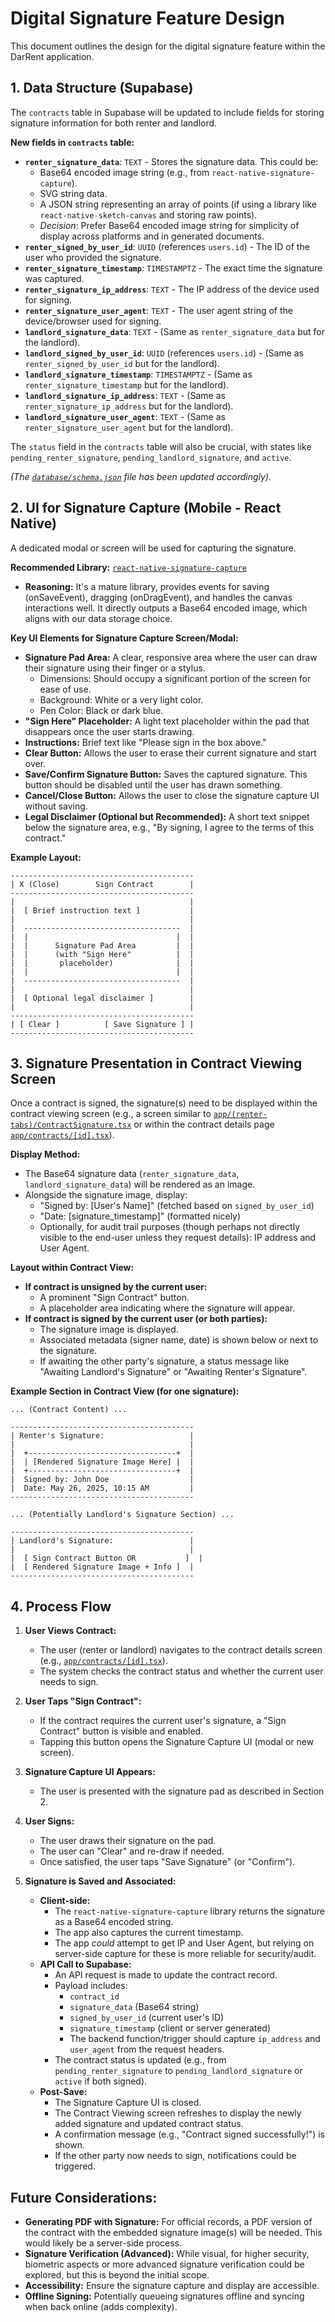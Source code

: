 # Digital Signature Feature Design

This document outlines the design for the digital signature feature within the DarRent application.

## 1. Data Structure (Supabase)

The `contracts` table in Supabase will be updated to include fields for storing signature information for both renter and landlord.

**New fields in `contracts` table:**

*   **`renter_signature_data`**: `TEXT` - Stores the signature data. This could be:
    *   Base64 encoded image string (e.g., from `react-native-signature-capture`).
    *   SVG string data.
    *   A JSON string representing an array of points (if using a library like `react-native-sketch-canvas` and storing raw points).
    *   *Decision*: Prefer Base64 encoded image string for simplicity of display across platforms and in generated documents.
*   **`renter_signed_by_user_id`**: `UUID` (references `users.id`) - The ID of the user who provided the signature.
*   **`renter_signature_timestamp`**: `TIMESTAMPTZ` - The exact time the signature was captured.
*   **`renter_signature_ip_address`**: `TEXT` - The IP address of the device used for signing.
*   **`renter_signature_user_agent`**: `TEXT` - The user agent string of the device/browser used for signing.
*   **`landlord_signature_data`**: `TEXT` - (Same as `renter_signature_data` but for the landlord).
*   **`landlord_signed_by_user_id`**: `UUID` (references `users.id`) - (Same as `renter_signed_by_user_id` but for the landlord).
*   **`landlord_signature_timestamp`**: `TIMESTAMPTZ` - (Same as `renter_signature_timestamp` but for the landlord).
*   **`landlord_signature_ip_address`**: `TEXT` - (Same as `renter_signature_ip_address` but for the landlord).
*   **`landlord_signature_user_agent`**: `TEXT` - (Same as `renter_signature_user_agent` but for the landlord).

The `status` field in the `contracts` table will also be crucial, with states like `pending_renter_signature`, `pending_landlord_signature`, and `active`.

*(The [`database/schema.json`](database/schema.json:1) file has been updated accordingly).*

## 2. UI for Signature Capture (Mobile - React Native)

A dedicated modal or screen will be used for capturing the signature.

**Recommended Library:** [`react-native-signature-capture`](https://github.com/RepairShopr/react-native-signature-capture)
*   **Reasoning:** It's a mature library, provides events for saving (onSaveEvent), dragging (onDragEvent), and handles the canvas interactions well. It directly outputs a Base64 encoded image, which aligns with our data storage choice.

**Key UI Elements for Signature Capture Screen/Modal:**

*   **Signature Pad Area:** A clear, responsive area where the user can draw their signature using their finger or a stylus.
    *   Dimensions: Should occupy a significant portion of the screen for ease of use.
    *   Background: White or a very light color.
    *   Pen Color: Black or dark blue.
*   **"Sign Here" Placeholder:** A light text placeholder within the pad that disappears once the user starts drawing.
*   **Instructions:** Brief text like "Please sign in the box above."
*   **Clear Button:** Allows the user to erase their current signature and start over.
*   **Save/Confirm Signature Button:** Saves the captured signature. This button should be disabled until the user has drawn something.
*   **Cancel/Close Button:** Allows the user to close the signature capture UI without saving.
*   **Legal Disclaimer (Optional but Recommended):** A short text snippet below the signature area, e.g., "By signing, I agree to the terms of this contract."

**Example Layout:**

```
-----------------------------------------
| X (Close)        Sign Contract        |
-----------------------------------------
|                                       |
|  [ Brief instruction text ]           |
|                                       |
|  -----------------------------------  |
|  |                                 |  |
|  |      Signature Pad Area         |  |
|  |      (with "Sign Here"          |  |
|  |       placeholder)              |  |
|  |                                 |  |
|  -----------------------------------  |
|                                       |
|  [ Optional legal disclaimer ]        |
|                                       |
-----------------------------------------
| [ Clear ]          [ Save Signature ] |
-----------------------------------------
```

## 3. Signature Presentation in Contract Viewing Screen

Once a contract is signed, the signature(s) need to be displayed within the contract viewing screen (e.g., a screen similar to [`app/(renter-tabs)/ContractSignature.tsx`](app/(renter-tabs)/ContractSignature.tsx:1) or within the contract details page [`app/contracts/[id].tsx`](app/contracts/[id].tsx:1)).

**Display Method:**

*   The Base64 signature data (`renter_signature_data`, `landlord_signature_data`) will be rendered as an image.
*   Alongside the signature image, display:
    *   "Signed by: [User's Name]" (fetched based on `signed_by_user_id`)
    *   "Date: [signature_timestamp]" (formatted nicely)
    *   Optionally, for audit trail purposes (though perhaps not directly visible to the end-user unless they request details): IP address and User Agent.

**Layout within Contract View:**

*   **If contract is unsigned by the current user:**
    *   A prominent "Sign Contract" button.
    *   A placeholder area indicating where the signature will appear.
*   **If contract is signed by the current user (or both parties):**
    *   The signature image is displayed.
    *   Associated metadata (signer name, date) is shown below or next to the signature.
    *   If awaiting the other party's signature, a status message like "Awaiting Landlord's Signature" or "Awaiting Renter's Signature".

**Example Section in Contract View (for one signature):**

```
... (Contract Content) ...

-----------------------------------------
| Renter's Signature:                   |
|                                       |
|  +---------------------------------+  |
|  | [Rendered Signature Image Here] |  |
|  +---------------------------------+  |
|  Signed by: John Doe                  |
|  Date: May 26, 2025, 10:15 AM         |
-----------------------------------------

... (Potentially Landlord's Signature Section) ...

-----------------------------------------
| Landlord's Signature:                 |
|                                       |
|  [ Sign Contract Button OR           ]  |
|  [ Rendered Signature Image + Info ]  |
-----------------------------------------
```

## 4. Process Flow

1.  **User Views Contract:**
    *   The user (renter or landlord) navigates to the contract details screen (e.g., [`app/contracts/[id].tsx`](app/contracts/[id].tsx:1)).
    *   The system checks the contract status and whether the current user needs to sign.

2.  **User Taps "Sign Contract":**
    *   If the contract requires the current user's signature, a "Sign Contract" button is visible and enabled.
    *   Tapping this button opens the Signature Capture UI (modal or new screen).

3.  **Signature Capture UI Appears:**
    *   The user is presented with the signature pad as described in Section 2.

4.  **User Signs:**
    *   The user draws their signature on the pad.
    *   The user can "Clear" and re-draw if needed.
    *   Once satisfied, the user taps "Save Signature" (or "Confirm").

5.  **Signature is Saved and Associated:**
    *   **Client-side:**
        *   The `react-native-signature-capture` library returns the signature as a Base64 encoded string.
        *   The app also captures the current timestamp.
        *   The app *could* attempt to get IP and User Agent, but relying on server-side capture for these is more reliable for security/audit.
    *   **API Call to Supabase:**
        *   An API request is made to update the contract record.
        *   Payload includes:
            *   `contract_id`
            *   `signature_data` (Base64 string)
            *   `signed_by_user_id` (current user's ID)
            *   `signature_timestamp` (client or server generated)
            *   The backend function/trigger should capture `ip_address` and `user_agent` from the request headers.
        *   The contract status is updated (e.g., from `pending_renter_signature` to `pending_landlord_signature` or `active` if both signed).
    *   **Post-Save:**
        *   The Signature Capture UI is closed.
        *   The Contract Viewing screen refreshes to display the newly added signature and updated contract status.
        *   A confirmation message (e.g., "Contract signed successfully!") is shown.
        *   If the other party now needs to sign, notifications could be triggered.

## Future Considerations:

*   **Generating PDF with Signature:** For official records, a PDF version of the contract with the embedded signature image(s) will be needed. This would likely be a server-side process.
*   **Signature Verification (Advanced):** While visual, for higher security, biometric aspects or more advanced signature verification could be explored, but this is beyond the initial scope.
*   **Accessibility:** Ensure the signature capture and display are accessible.
*   **Offline Signing:** Potentially queueing signatures offline and syncing when back online (adds complexity).
